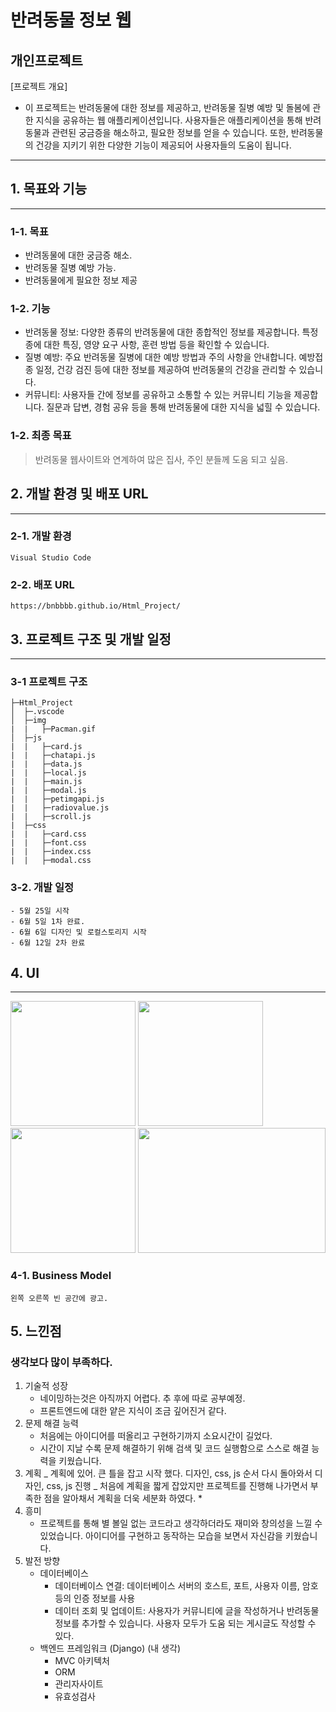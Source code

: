# **반려동물 정보 웹**

## 개인프로젝트

[프로젝트 개요]

-   이 프로젝트는 반려동물에 대한 정보를 제공하고, 반려동물 질병 예방 및 돌봄에 관한 지식을 공유하는 웹 애플리케이션입니다. 사용자들은 애플리케이션을 통해 반려동물과 관련된 궁금증을 해소하고, 필요한 정보를 얻을 수 있습니다. 또한, 반려동물의 건강을 지키기 위한 다양한 기능이 제공되어 사용자들의 도움이 됩니다.

---

## 1. 목표와 기능

---

### 1-1. 목표

-   반려동물에 대한 궁금증 해소.
-   반려동물 질병 예방 가능.
-   반려동물에게 필요한 정보 제공

### 1-2. 기능

-   반려동물 정보: 다양한 종류의 반려동물에 대한 종합적인 정보를 제공합니다. 특정 종에 대한 특징, 영양 요구 사항, 훈련 방법 등을 확인할 수 있습니다.
-   질병 예방: 주요 반려동물 질병에 대한 예방 방법과 주의 사항을 안내합니다. 예방접종 일정, 건강 검진 등에 대한 정보를 제공하여 반려동물의 건강을 관리할 수 있습니다.
-   커뮤니티: 사용자들 간에 정보를 공유하고 소통할 수 있는 커뮤니티 기능을 제공합니다. 질문과 답변, 경험 공유 등을 통해 반려동물에 대한 지식을 넓힐 수 있습니다.

### 1-2. 최종 목표

> 반려동물 웹사이트와 연계하여 많은 집사, 주인 분들께 도움 되고 싶음.

## 2. 개발 환경 및 배포 URL

---

### 2-1. 개발 환경

    Visual Studio Code

### 2-2. 배포 URL

    https://bnbbbb.github.io/Html_Project/

## 3. 프로젝트 구조 및 개발 일정

---

### 3-1 프로젝트 구조

    ├─Html_Project
    │  ├─.vscode
    │  ├─img
    |  |   ├─Pacman.gif
    │  ├─js
    |  |   ├─card.js
    |  |   ├─chatapi.js
    |  |   ├─data.js
    |  |   ├─local.js
    |  |   ├─main.js
    |  |   ├─modal.js
    |  |   ├─petimgapi.js
    |  |   ├─radiovalue.js
    |  |   ├─scroll.js
    |  ├─css
    |  |   ├─card.css
    |  |   ├─font.css
    |  |   ├─index.css
    |  |   ├─modal.css

### 3-2. 개발 일정

    - 5월 25일 시작
    - 6월 5일 1차 완료.
    - 6월 6일 디자인 및 로컬스토리지 시작
    - 6월 12일 2차 완료

## 4. UI

---

<img src = "https://github.com/bnbbbb/Html_Project/assets/94068731/5f977722-fc20-4203-9468-95a273f48d2c" width ="200" height = "200">
<img src = "https://github.com/bnbbbb/Html_Project/assets/94068731/7cca569e-60f5-45dd-9f23-64c314b1f65a" width ="200" height = "200">
<img src = "https://github.com/bnbbbb/Html_Project/assets/94068731/f79dcfd6-6c53-45bd-815f-4e47d2d30338" width ="200" height = "200">
<img src = "https://github.com/bnbbbb/Html_Project/assets/94068731/f5b8477d-e67a-4e19-968f-ec9d7c94a110" width ="300" height = "200">

### 4-1. Business Model

    왼쪽 오른쪽 빈 공간에 광고.

## 5. 느낀점

### 생각보다 많이 부족하다.

1. 기술적 성장
    - 네이밍하는것은 아직까지 어렵다. 추 후에 따로 공부예정.
    - 프론트엔드에 대한 얕은 지식이 조금 깊어진거 같다.
2. 문제 해결 능력
    - 처음에는 아이디어를 떠올리고 구현하기까지 소요시간이 길었다.
    - 시간이 지날 수록 문제 해결하기 위해 검색 및 코드 실행함으로 스스로 해결 능력을 키웠습니다.
3. 계획
   _ 계획에 있어. 큰 틀을 잡고 시작 했다.
   디자인, css, js 순서 다시 돌아와서 디자인, css, js 진행
   _ 처음에 계획을 짧게 잡았지만 프로젝트를 진행해 나가면서 부족한 점을 알아채서 계획을 더욱 세분화 하였다. \*
4. 흥미
    - 프로젝트를 통해 별 볼일 없는 코드라고 생각하더라도 재미와 창의성을 느낄 수 있었습니다. 아이디어를 구현하고 동작하는 모습을 보면서 자신감을 키웠습니다.
5. 발전 방향
    - 데이터베이스
        - 데이터베이스 연결:
          데이터베이스 서버의 호스트, 포트, 사용자 이름, 암호 등의 인증 정보를 사용
        - 데이터 조회 및 업데이트:
          사용자가 커뮤니티에 글을 작성하거나 반려동물 정보를 추가할 수 있습니다.
          사용자 모두가 도움 되는 게시글도 작성할 수 있다.
    - 백엔드 프레임워크 (Django) (내 생각)
        - MVC 아키텍처
        - ORM
        - 관리자사이트
        - 유효성검사
